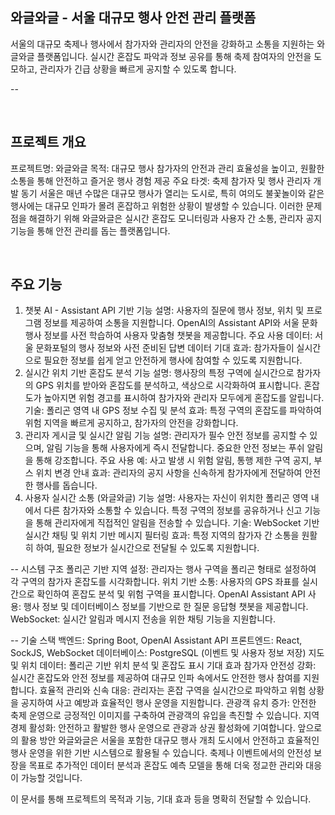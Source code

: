 ## 와글와글 - 서울 대규모 행사 안전 관리 플랫폼
서울의 대규모 축제나 행사에서 참가자와 관리자의 안전을 강화하고 소통을 지원하는 와글와글 플랫폼입니다. 실시간 혼잡도 파악과 정보 공유를 통해 축제 참여자의 안전을 도모하고, 관리자가 긴급 상황을 빠르게 공지할 수 있도록 합니다.

--

<br>

## 프로젝트 개요
프로젝트명: 와글와글
목적: 대규모 행사 참가자의 안전과 관리 효율성을 높이고, 원활한 소통을 통해 안전하고 즐거운 행사 경험 제공
주요 타겟: 축제 참가자 및 행사 관리자
개발 동기
서울은 매년 수많은 대규모 행사가 열리는 도시로, 특히 여의도 불꽃놀이와 같은 행사에는 대규모 인파가 몰려 혼잡하고 위험한 상황이 발생할 수 있습니다. 이러한 문제점을 해결하기 위해 와글와글은 실시간 혼잡도 모니터링과 사용자 간 소통, 관리자 공지 기능을 통해 안전 관리를 돕는 플랫폼입니다.

<br>

## 주요 기능
1. 챗봇 AI - Assistant API 기반
기능 설명: 사용자의 질문에 행사 정보, 위치 및 프로그램 정보를 제공하여 소통을 지원합니다. OpenAI의 Assistant API와 서울 문화 행사 정보를 사전 학습하여 사용자 맞춤형 챗봇을 제공합니다.
주요 사용 데이터: 서울 문화포털의 행사 정보와 사전 준비된 답변 데이터
기대 효과: 참가자들이 실시간으로 필요한 정보를 쉽게 얻고 안전하게 행사에 참여할 수 있도록 지원합니다.
2. 실시간 위치 기반 혼잡도 분석
기능 설명: 행사장의 특정 구역에 실시간으로 참가자의 GPS 위치를 받아와 혼잡도를 분석하고, 색상으로 시각화하여 표시합니다. 혼잡도가 높아지면 위험 경고를 표시하여 참가자와 관리자 모두에게 혼잡도를 알립니다.
기술: 폴리곤 영역 내 GPS 정보 수집 및 분석
효과: 특정 구역의 혼잡도를 파악하여 위험 지역을 빠르게 공지하고, 참가자의 안전을 강화합니다.
3. 관리자 게시글 및 실시간 알림
기능 설명: 관리자가 필수 안전 정보를 공지할 수 있으며, 알림 기능을 통해 사용자에게 즉시 전달합니다. 중요한 안전 정보는 푸쉬 알림을 통해 강조합니다.
주요 사용 예: 사고 발생 시 위험 알림, 통행 제한 구역 공지, 부스 위치 변경 안내
효과: 관리자의 공지 사항을 신속하게 참가자에게 전달하여 안전한 행사를 돕습니다.
4. 사용자 실시간 소통 (와글와글)
기능 설명: 사용자는 자신이 위치한 폴리곤 영역 내에서 다른 참가자와 소통할 수 있습니다. 특정 구역의 정보를 공유하거나 신고 기능을 통해 관리자에게 직접적인 알림을 전송할 수 있습니다.
기술: WebSocket 기반 실시간 채팅 및 위치 기반 메시지 필터링
효과: 특정 지역의 참가자 간 소통을 원활히 하여, 필요한 정보가 실시간으로 전달될 수 있도록 지원합니다.

--
시스템 구조
폴리곤 기반 지역 설정: 관리자는 행사 구역을 폴리곤 형태로 설정하여 각 구역의 참가자 혼잡도를 시각화합니다.
위치 기반 소통: 사용자의 GPS 좌표를 실시간으로 확인하여 혼잡도 분석 및 위험 구역을 표시합니다.
OpenAI Assistant API 사용: 행사 정보 및 데이터베이스 정보를 기반으로 한 질문 응답형 챗봇을 제공합니다.
WebSocket: 실시간 알림과 메시지 전송을 위한 채팅 기능을 지원합니다.

--
기술 스택
백엔드: Spring Boot, OpenAI Assistant API
프론트엔드: React, SockJS, WebSocket
데이터베이스: PostgreSQL (이벤트 및 사용자 정보 저장)
지도 및 위치 데이터: 폴리곤 기반 위치 분석 및 혼잡도 표시
기대 효과
참가자 안전성 강화: 실시간 혼잡도와 안전 정보를 제공하여 대규모 인파 속에서도 안전한 행사 참여를 지원합니다.
효율적 관리와 신속 대응: 관리자는 혼잡 구역을 실시간으로 파악하고 위험 상황을 공지하여 사고 예방과 효율적인 행사 운영을 지원합니다.
관광객 유치 증가: 안전한 축제 운영으로 긍정적인 이미지를 구축하여 관광객의 유입을 촉진할 수 있습니다.
지역 경제 활성화: 안전하고 활발한 행사 운영으로 관광과 상권 활성화에 기여합니다.
앞으로의 활용 방안
와글와글은 서울을 포함한 대규모 행사 개최 도시에서 안전하고 효율적인 행사 운영을 위한 기반 시스템으로 활용될 수 있습니다. 축제나 이벤트에서의 안전성 보장을 목표로 추가적인 데이터 분석과 혼잡도 예측 모델을 통해 더욱 정교한 관리와 대응이 가능할 것입니다.

이 문서를 통해 프로젝트의 목적과 기능, 기대 효과 등을 명확히 전달할 수 있습니다.
